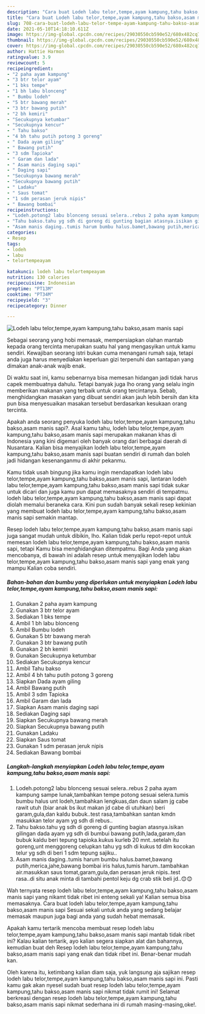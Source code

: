 ```yaml
---
description: "Cara buat Lodeh labu telor,tempe,ayam kampung,tahu bakso,asam manis sapi yang lezat Untuk Jualan"
title: "Cara buat Lodeh labu telor,tempe,ayam kampung,tahu bakso,asam manis sapi yang lezat Untuk Jualan"
slug: 708-cara-buat-lodeh-labu-telor-tempe-ayam-kampung-tahu-bakso-asam-manis-sapi-yang-lezat-untuk-jualan
date: 2021-05-10T14:18:10.611Z
image: https://img-global.cpcdn.com/recipes/29030550cb590e52/680x482cq70/lodeh-labu-telortempeayam-kampungtahu-baksoasam-manis-sapi-foto-resep-utama.jpg
thumbnail: https://img-global.cpcdn.com/recipes/29030550cb590e52/680x482cq70/lodeh-labu-telortempeayam-kampungtahu-baksoasam-manis-sapi-foto-resep-utama.jpg
cover: https://img-global.cpcdn.com/recipes/29030550cb590e52/680x482cq70/lodeh-labu-telortempeayam-kampungtahu-baksoasam-manis-sapi-foto-resep-utama.jpg
author: Hattie Harmon
ratingvalue: 3.9
reviewcount: 5
recipeingredient:
- "2 paha ayam kampung"
- "3 btr telor ayam"
- "1 bks tempe"
- "1 bh labu blonceng"
- " Bumbu lodeh"
- "5 btr bawang merah"
- "3 btr bawang putih"
- "2 bh kemiri"
- "Secukupnya ketumbar"
- "Secukupnya kencur"
- " Tahu bakso"
- "4 bh tahu putih potong 3 goreng"
- " Dada ayam giling"
- " Bawang putih"
- "3 sdm Tapioka"
- " Garam dan lada"
- " Asam manis daging sapi"
- " Daging sapi"
- "Secukupnya bawang merah"
- "Secukupnya bawang putih"
- " Ladaku"
- " Saus tomat"
- "1 sdm perasan jeruk nipis"
- " Bawang bombai"
recipeinstructions:
- "Lodeh.potong2 labu blonceng sesuai selera..rebus 2 paha ayam kampung sampe lunak,tambahkan tempe potong sesuai selera.tumis bumbu halus unt lodeh,tambahkan lengkuas,dan daun salam jg cabe rawit utuh (biar anak bs ikut makan jd cabe di utuhkan) beri garam,gula,dan kaldu bubuk..test rasa,tambahkan santan kmdn masukkan telor ayam yg sdh di rebus.."
- "Tahu bakso.tahu yg sdh di goreng di gunting bagian atasnya.isikan gilingan dada ayam yg sdh di bumbui bawang putih,lada,garam,dan bubuk kaldu beri tepung tapioka.kukus kurleb 20 mnt..setelah itu goreng,unt menggoreng celupkan tahu yg sdh di kukus td dlm kocokan telur yg sdh di beri 1 sdm tepung sajiku.."
- "Asam manis daging..tumis harum bumbu halus.bamet,bawang putih,merica,jahe,bawang bombai iris halus,tumis harum..tambahkan air.masukkan saus tomat,garam,gula,dan perasan jeruk nipis..test rasa..di situ anak minta di tambahi pentol keju dg crab stik beli jd..😊😊"
categories:
- Resep
tags:
- lodeh
- labu
- telortempeayam

katakunci: lodeh labu telortempeayam 
nutrition: 130 calories
recipecuisine: Indonesian
preptime: "PT13M"
cooktime: "PT34M"
recipeyield: "3"
recipecategory: Dinner

---
```



![Lodeh labu telor,tempe,ayam kampung,tahu bakso,asam manis sapi](https://img-global.cpcdn.com/recipes/29030550cb590e52/680x482cq70/lodeh-labu-telortempeayam-kampungtahu-baksoasam-manis-sapi-foto-resep-utama.jpg)

Sebagai seorang yang hobi memasak, mempersiapkan olahan mantab kepada orang tercinta merupakan suatu hal yang mengasyikan untuk kamu sendiri. Kewajiban seorang istri bukan cuma menangani rumah saja, tetapi anda juga harus menyediakan keperluan gizi terpenuhi dan santapan yang dimakan anak-anak wajib enak.

Di waktu  saat ini, kamu sebenarnya bisa memesan hidangan jadi tidak harus capek membuatnya dahulu. Tetapi banyak juga lho orang yang selalu ingin memberikan makanan yang terbaik untuk orang tercintanya. Sebab, menghidangkan masakan yang dibuat sendiri akan jauh lebih bersih dan kita pun bisa menyesuaikan masakan tersebut berdasarkan kesukaan orang tercinta. 



Apakah anda seorang penyuka lodeh labu telor,tempe,ayam kampung,tahu bakso,asam manis sapi?. Asal kamu tahu, lodeh labu telor,tempe,ayam kampung,tahu bakso,asam manis sapi merupakan makanan khas di Indonesia yang kini digemari oleh banyak orang dari berbagai daerah di Nusantara. Kalian bisa menyajikan lodeh labu telor,tempe,ayam kampung,tahu bakso,asam manis sapi buatan sendiri di rumah dan boleh jadi hidangan kesenanganmu di akhir pekanmu.

Kamu tidak usah bingung jika kamu ingin mendapatkan lodeh labu telor,tempe,ayam kampung,tahu bakso,asam manis sapi, lantaran lodeh labu telor,tempe,ayam kampung,tahu bakso,asam manis sapi tidak sukar untuk dicari dan juga kamu pun dapat memasaknya sendiri di tempatmu. lodeh labu telor,tempe,ayam kampung,tahu bakso,asam manis sapi dapat diolah memalui beraneka cara. Kini pun sudah banyak sekali resep kekinian yang membuat lodeh labu telor,tempe,ayam kampung,tahu bakso,asam manis sapi semakin mantap.

Resep lodeh labu telor,tempe,ayam kampung,tahu bakso,asam manis sapi juga sangat mudah untuk dibikin, lho. Kalian tidak perlu repot-repot untuk memesan lodeh labu telor,tempe,ayam kampung,tahu bakso,asam manis sapi, tetapi Kamu bisa menghidangkan ditempatmu. Bagi Anda yang akan mencobanya, di bawah ini adalah resep untuk menyajikan lodeh labu telor,tempe,ayam kampung,tahu bakso,asam manis sapi yang enak yang mampu Kalian coba sendiri.

<!--inarticleads1-->

##### Bahan-bahan dan bumbu yang diperlukan untuk menyiapkan Lodeh labu telor,tempe,ayam kampung,tahu bakso,asam manis sapi:

1. Gunakan 2 paha ayam kampung
1. Gunakan 3 btr telor ayam
1. Sediakan 1 bks tempe
1. Ambil 1 bh labu blonceng
1. Ambil  Bumbu lodeh
1. Gunakan 5 btr bawang merah
1. Gunakan 3 btr bawang putih
1. Gunakan 2 bh kemiri
1. Gunakan Secukupnya ketumbar
1. Sediakan Secukupnya kencur
1. Ambil  Tahu bakso
1. Ambil 4 bh tahu putih potong 3 goreng
1. Siapkan  Dada ayam giling
1. Ambil  Bawang putih
1. Ambil 3 sdm Tapioka
1. Ambil  Garam dan lada
1. Siapkan  Asam manis daging sapi
1. Sediakan  Daging sapi
1. Siapkan Secukupnya bawang merah
1. Siapkan Secukupnya bawang putih
1. Gunakan  Ladaku
1. Siapkan  Saus tomat
1. Gunakan 1 sdm perasan jeruk nipis
1. Sediakan  Bawang bombai




<!--inarticleads2-->

##### Langkah-langkah menyiapkan Lodeh labu telor,tempe,ayam kampung,tahu bakso,asam manis sapi:

1. Lodeh.potong2 labu blonceng sesuai selera..rebus 2 paha ayam kampung sampe lunak,tambahkan tempe potong sesuai selera.tumis bumbu halus unt lodeh,tambahkan lengkuas,dan daun salam jg cabe rawit utuh (biar anak bs ikut makan jd cabe di utuhkan) beri garam,gula,dan kaldu bubuk..test rasa,tambahkan santan kmdn masukkan telor ayam yg sdh di rebus..
1. Tahu bakso.tahu yg sdh di goreng di gunting bagian atasnya.isikan gilingan dada ayam yg sdh di bumbui bawang putih,lada,garam,dan bubuk kaldu beri tepung tapioka.kukus kurleb 20 mnt..setelah itu goreng,unt menggoreng celupkan tahu yg sdh di kukus td dlm kocokan telur yg sdh di beri 1 sdm tepung sajiku..
1. Asam manis daging..tumis harum bumbu halus.bamet,bawang putih,merica,jahe,bawang bombai iris halus,tumis harum..tambahkan air.masukkan saus tomat,garam,gula,dan perasan jeruk nipis..test rasa..di situ anak minta di tambahi pentol keju dg crab stik beli jd..😊😊




Wah ternyata resep lodeh labu telor,tempe,ayam kampung,tahu bakso,asam manis sapi yang nikamt tidak ribet ini enteng sekali ya! Kalian semua bisa memasaknya. Cara buat lodeh labu telor,tempe,ayam kampung,tahu bakso,asam manis sapi Sesuai sekali untuk anda yang sedang belajar memasak maupun juga bagi anda yang sudah hebat memasak.

Apakah kamu tertarik mencoba membuat resep lodeh labu telor,tempe,ayam kampung,tahu bakso,asam manis sapi mantab tidak ribet ini? Kalau kalian tertarik, ayo kalian segera siapkan alat dan bahannya, kemudian buat deh Resep lodeh labu telor,tempe,ayam kampung,tahu bakso,asam manis sapi yang enak dan tidak ribet ini. Benar-benar mudah kan. 

Oleh karena itu, ketimbang kalian diam saja, yuk langsung aja sajikan resep lodeh labu telor,tempe,ayam kampung,tahu bakso,asam manis sapi ini. Pasti kamu gak akan nyesel sudah buat resep lodeh labu telor,tempe,ayam kampung,tahu bakso,asam manis sapi nikmat tidak rumit ini! Selamat berkreasi dengan resep lodeh labu telor,tempe,ayam kampung,tahu bakso,asam manis sapi nikmat sederhana ini di rumah masing-masing,oke!.

